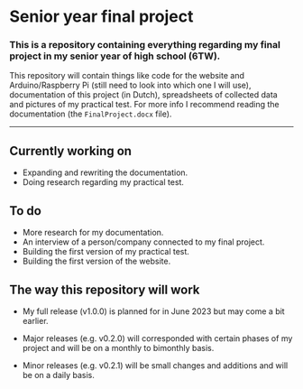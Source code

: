 # Senior year final project
### This is a repository containing everything regarding my final project in my senior year of high school (6TW).

This repository will contain things like code for the website and Arduino/Raspberry Pi (still need to look into which one I will use), documentation of this project (in Dutch), spreadsheets of collected data and pictures of my practical test. For more info I recommend reading the documentation (the `FinalProject.docx` file).

---

## Currently working on

- Expanding and rewriting the documentation.
- Doing research regarding my practical test.

## To do

- More research for my documentation.
- An interview of a person/company connected to my final project.
- Building the first version of my practical test.
- Building the first version of the website.

## The way this repository will work

- My full release (v1.0.0) is planned for in June 2023 but may come a bit earlier.

- Major releases (e.g. v0.2.0) will corresponded with certain phases of my project and will be on a monthly to bimonthly basis.

- Minor releases (e.g. v0.2.1) will be small changes and additions and will be on a daily basis.
